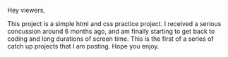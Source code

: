 Hey viewers,

This project is a simple html and css practice project. I received a serious concussion around 6 months ago, and am finally starting to get back to coding and long durations of screen time. This is the first of a series of catch up projects that I am posting. Hope you enjoy.
